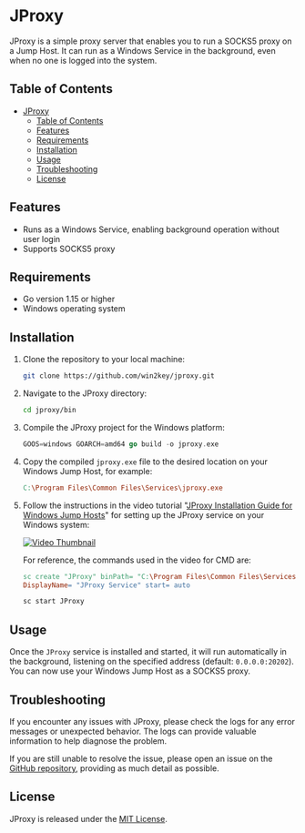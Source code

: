 # JProxy

JProxy is a simple proxy server that enables you to run a SOCKS5 proxy on a Jump Host. It can run as a Windows Service in the background, even when no one is logged into the system.

## Table of Contents

- [JProxy](#jproxy)
  - [Table of Contents](#table-of-contents)
  - [Features](#features)
  - [Requirements](#requirements)
  - [Installation](#installation)
  - [Usage](#usage)
  - [Troubleshooting](#troubleshooting)
  - [License](#license)
  
## Features

- Runs as a Windows Service, enabling background operation without user login
- Supports SOCKS5 proxy

## Requirements

- Go version 1.15 or higher
- Windows operating system

## Installation

1. Clone the repository to your local machine:
    ```bash
    git clone https://github.com/win2key/jproxy.git
    ```
2. Navigate to the JProxy directory:
    ```bash
    cd jproxy/bin
    ```
3. Compile the JProxy project for the Windows platform:
    ```go
    GOOS=windows GOARCH=amd64 go build -o jproxy.exe
    ```
4. Copy the compiled `jproxy.exe` file to the desired location on your Windows Jump Host, for example:
    ```makefile
    C:\Program Files\Common Files\Services\jproxy.exe
    ```
5. Follow the instructions in the video tutorial "[JProxy Installation Guide for Windows Jump Hosts](https://www.youtube.com/watch?v=cjs_e5pVAwU)" for setting up the JProxy service on your Windows system:
  
    [![Video Thumbnail](https://img.youtube.com/vi/cjs_e5pVAwU/maxresdefault.jpg)](https://www.youtube.com/watch?v=cjs_e5pVAwU)

    For reference, the commands used in the video for CMD are:
    ```makefile
    sc create "JProxy" binPath= "C:\Program Files\Common Files\Services\jproxy.exe" 
    DisplayName= "JProxy Service" start= auto
    ```
    ```makefile
    sc start JProxy
    ```

## Usage

Once the `JProxy` service is installed and started, it will run automatically in the background, listening on the specified address (default: `0.0.0.0:20202`). You can now use your Windows Jump Host as a SOCKS5 proxy.

## Troubleshooting

If you encounter any issues with JProxy, please check the logs for any error messages or unexpected behavior. The logs can provide valuable information to help diagnose the problem.

If you are still unable to resolve the issue, please open an issue on the [GitHub repository](https://github.com/win2key/jproxy/issues), providing as much detail as possible.

## License

JProxy is released under the [MIT License](https://github.com/win2key/jproxy/blob/main/LICENSE).